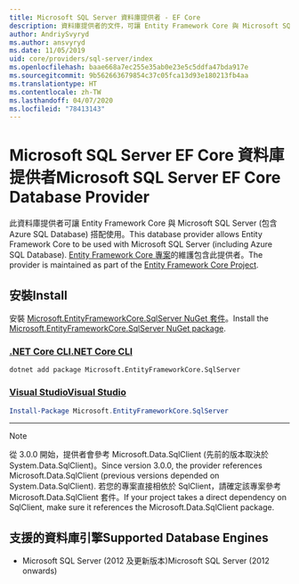 ```yaml
---
title: Microsoft SQL Server 資料庫提供者 - EF Core
description: 資料庫提供者的文件，可讓 Entity Framework Core 與 Microsoft SQL Server 搭配使用
author: AndriySvyryd
ms.author: ansvyryd
ms.date: 11/05/2019
uid: core/providers/sql-server/index
ms.openlocfilehash: baae668a7ec255e35ab0e23e5c5ddfa47bda917e
ms.sourcegitcommit: 9b562663679854c37c05fca13d93e180213fb4aa
ms.translationtype: HT
ms.contentlocale: zh-TW
ms.lasthandoff: 04/07/2020
ms.locfileid: "78413143"
---
```

# <a name="microsoft-sql-server-ef-core-database-provider"></a><span data-ttu-id="773a3-103">Microsoft SQL Server EF Core 資料庫提供者</span><span class="sxs-lookup"><span data-stu-id="773a3-103">Microsoft SQL Server EF Core Database Provider</span></span>

<span data-ttu-id="773a3-104">此資料庫提供者可讓 Entity Framework Core 與 Microsoft SQL Server (包含 Azure SQL Database) 搭配使用。</span><span class="sxs-lookup"><span data-stu-id="773a3-104">This database provider allows Entity Framework Core to be used with Microsoft SQL Server (including Azure SQL Database).</span></span> <span data-ttu-id="773a3-105">[Entity Framework Core 專案](https://github.com/aspnet/EntityFrameworkCore)的維護包含此提供者。</span><span class="sxs-lookup"><span data-stu-id="773a3-105">The provider is maintained as part of the [Entity Framework Core Project](https://github.com/aspnet/EntityFrameworkCore).</span></span>

## <a name="install"></a><span data-ttu-id="773a3-106">安裝</span><span class="sxs-lookup"><span data-stu-id="773a3-106">Install</span></span>

<span data-ttu-id="773a3-107">安裝 [Microsoft.EntityFrameworkCore.SqlServer NuGet 套件](https://www.nuget.org/packages/Microsoft.EntityFrameworkCore.SqlServer/)。</span><span class="sxs-lookup"><span data-stu-id="773a3-107">Install the [Microsoft.EntityFrameworkCore.SqlServer NuGet package](https://www.nuget.org/packages/Microsoft.EntityFrameworkCore.SqlServer/).</span></span>

### <a name="net-core-cli"></a>[<span data-ttu-id="773a3-108">.NET Core CLI</span><span class="sxs-lookup"><span data-stu-id="773a3-108">.NET Core CLI</span></span>](#tab/dotnet-core-cli)

```dotnetcli
dotnet add package Microsoft.EntityFrameworkCore.SqlServer
```

### <a name="visual-studio"></a>[<span data-ttu-id="773a3-109">Visual Studio</span><span class="sxs-lookup"><span data-stu-id="773a3-109">Visual Studio</span></span>](#tab/vs)

``` powershell
Install-Package Microsoft.EntityFrameworkCore.SqlServer
```

***

> [!NOTE]
> <span data-ttu-id="773a3-110">從 3.0.0 開始，提供者會參考 Microsoft.Data.SqlClient (先前的版本取決於 System.Data.SqlClient)。</span><span class="sxs-lookup"><span data-stu-id="773a3-110">Since version 3.0.0, the provider references Microsoft.Data.SqlClient (previous versions depended on System.Data.SqlClient).</span></span> <span data-ttu-id="773a3-111">若您的專案直接相依於 SqlClient，請確定該專案參考 Microsoft.Data.SqlClient 套件。</span><span class="sxs-lookup"><span data-stu-id="773a3-111">If your project takes a direct dependency on SqlClient, make sure it references the Microsoft.Data.SqlClient package.</span></span>

## <a name="supported-database-engines"></a><span data-ttu-id="773a3-112">支援的資料庫引擎</span><span class="sxs-lookup"><span data-stu-id="773a3-112">Supported Database Engines</span></span>

* <span data-ttu-id="773a3-113">Microsoft SQL Server (2012 及更新版本)</span><span class="sxs-lookup"><span data-stu-id="773a3-113">Microsoft SQL Server (2012 onwards)</span></span>
